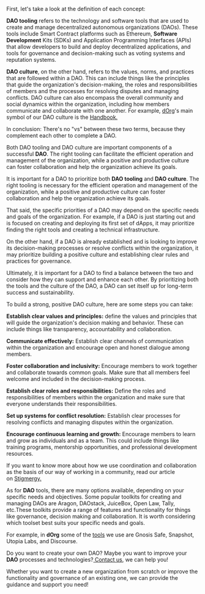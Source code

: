 First, let's take a look at the definition of each concept:

**DAO tooling** refers to the technology and software tools that are used to create and manage decentralized autonomous organizations (DAOs). These tools include Smart Contract platforms such as Ethereum, **Software Development** Kits (SDKs) and Application Programming Interfaces (APIs) that allow developers to build and deploy decentralized applications, and tools for governance and decision-making such as voting systems and reputation systems.

**DAO culture**, on the other hand, refers to the values, norms, and practices that are followed within a DAO. This can include things like the principles that guide the organization's decision-making, the roles and responsibilities of members and the processes for resolving disputes and managing conflicts. DAO culture can also encompass the overall community and social dynamics within the organization, including how members communicate and collaborate with one another. For example, [dOrg](https://www.google.com/url?q=https://www.dorg.tech/&sa=D&source=editors&ust=1682364056746690&usg=AOvVaw2Qh8uZVGG2NpWtxJ-vpX81)'s main symbol of our DAO culture is the [Handbook.](https://www.google.com/url?q=https://docs.dorg.tech/&sa=D&source=editors&ust=1682364056746891&usg=AOvVaw2g0qy1ZSEdLJkJKRTpj6GE)

In conclusion: There's no "vs" between these two terms, because they complement each other to complete a DAO.

Both DAO tooling and DAO culture are important components of a successful **DAO**. The right tooling can facilitate the efficient operation and management of the organization, while a positive and productive culture can foster collaboration and help the organization achieve its goals.

It is important for a DAO to prioritize both **DAO tooling** and **DAO culture**. The right tooling is necessary for the efficient operation and management of the organization, while a positive and productive culture can foster collaboration and help the organization achieve its goals.

That said, the specific priorities of a DAO may depend on the specific needs and goals of the organization. For example, if a DAO is just starting out and is focused on creating and deploying its first set of dApps, it may prioritize finding the right tools and creating a technical infrastructure.

On the other hand, if a DAO is already established and is looking to improve its decision-making processes or resolve conflicts within the organization, it may prioritize building a positive culture and establishing clear rules and practices for governance.

Ultimately, it is important for a DAO to find a balance between the two and consider how they can support and enhance each other. By prioritizing both the tools and the culture of the DAO, a DAO can set itself up for long-term success and sustainability.

To build a strong, positive DAO culture, here are some steps you can take:

**Establish clear values and principles:** define the values and principles that will guide the organization's decision making and behavior. These can include things like transparency, accountability and collaboration.

**Communicate effectively:** Establish clear channels of communication within the organization and encourage open and honest dialogue among members.

**Foster collaboration and inclusivity:** Encourage members to work together and collaborate towards common goals. Make sure that all members feel welcome and included in the decision-making process.

**Establish clear roles and responsibilities:** Define the roles and responsibilities of members within the organization and make sure that everyone understands their responsibilities.

**Set up systems for conflict resolution:** Establish clear processes for resolving conflicts and managing disputes within the organization.

**Encourage continuous learning and growth:** Encourage members to learn and grow as individuals and as a team. This could include things like training programs, mentorship opportunities, and professional development resources.

If you want to know more about how we use coordination and collaboration as the basis of our way of working in a community, read our article on [Stigmergy.](https://www.google.com/url?q=https://open.substack.com/pub/dorg/p/stigmergy-as-a-way-to-work?r%3D1ju5nw%26utm_campaign%3Dpost%26utm_medium%3Dweb&sa=D&source=editors&ust=1682364056749678&usg=AOvVaw3hIoOt1i0d6QH80bAMnvFR)

As for **DAO** tools, there are many options available, depending on your specific needs and objectives. Some popular toolkits for creating and managing DAOs are Aragon, DAOstack, JuiceBox, Open Law, Tally, etc.These toolkits provide a range of features and functionality for things like governance, decision making and collaboration. It is worth considering which toolset best suits your specific needs and goals.

For example, in **dOrg** some of the [tools](https://www.google.com/url?q=https://docs.dorg.tech/tool-stack&sa=D&source=editors&ust=1682364056750637&usg=AOvVaw014KWPPNU781p8tAK1g5Ip) we use are Gnosis Safe, Snapshot, Utopia Labs, and Discourse.

Do you want to create your own DAO? Maybe you want to improve your **DAO** processes and technologies?[ Contact us](https://www.google.com/url?q=https://www.dorg.tech/%23/hire&sa=D&source=editors&ust=1682364056751069&usg=AOvVaw0hTAtoHq0Gi3Niad8hTxrQ), we can help you!

Whether you want to create a new organization from scratch or improve the functionality and governance of an existing one, we can provide the guidance and support you need!
